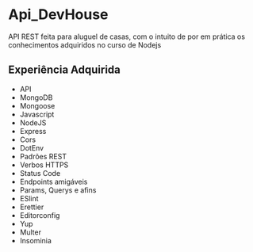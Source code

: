 # Api_DevHouse

API REST feita para aluguel de casas, 
com o intuito de por em prática os conhecimentos adquiridos no curso de Nodejs

<section>
<h2>Experiência Adquirida</h2>
  <ul>
    <li>API</li>
    <li>MongoDB</li>
    <li>Mongoose</li>
    <li>Javascript</li>
    <li>NodeJS</li>
    <li>Express</li>
    <li>Cors</li>
    <li>DotEnv</li>
    <li>Padrões REST</li>
    <li>Verbos HTTPS</li>
    <li>Status Code</li>
    <li>Endpoints amigáveis</li>
    <li>Params, Querys e afins</li>
    <li>ESlint</li>
    <li>Erettier</li>
    <li>Editorconfig</li>
    <li>Yup</li>
    <li>Multer</li>
    <li>Insominia</li>  
</section>
